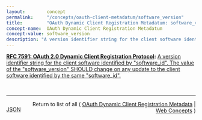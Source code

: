 ```yaml
---
layout:        concept
permalink:     "/concepts/oauth-client-metadatum/software_version"
title:         "OAuth Dynamic Client Registration Metadatum: software_version"
concept-name:  OAuth Dynamic Client Registration Metadatum
concept-value: software_version
description: "A version identifier string for the client software identified by \"software_id\". The value of the \"software_version\" SHOULD change on any update to the client software identified by the same \"software_id\"."
---
```


**[RFC 7591: OAuth 2.0 Dynamic Client Registration Protocol](/specs/IETF/RFC/7591 "This specification defines mechanisms for dynamically registering OAuth 2.0 clients with authorization servers. Registration requests send a set of desired client metadata values to the authorization server. The resulting registration responses return a client identifier to use at the authorization server and the client metadata values registered for the client. The client can then use this registration information to communicate with the authorization server using the OAuth 2.0 protocol. This specification also defines a set of common client metadata fields and values for clients to use during registration."):** [A version identifier string for the client software identified by "software_id". The value of the "software_version" SHOULD change on any update to the client software identified by the same "software_id".](http://tools.ietf.org/html/rfc7591#section-2 "Read documentation for OAuth Dynamic Client Registration Metadatum &#34;software_version&#34;")

<br/>
<hr/>

<p style="float : left"><a href="./software_version.json" title="JSON representing this particular Web Concept value">JSON</a></p>
<p style="text-align: right">Return to list of all ( <a href="../oauth-client-metadata">OAuth Dynamic Client Registration Metadata</a> | <a href="../">Web Concepts</a> )</p>
